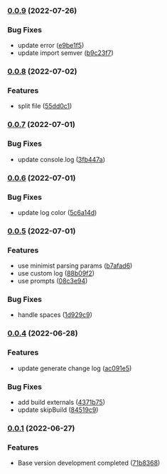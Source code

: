 ### [0.0.9](https://github.com/duoWB/easy-release/compare/v0.0.8...v0.0.9) (2022-07-26)


### Bug Fixes

* update error ([e9be1f5](https://github.com/duoWB/easy-release/commit/e9be1f5eba59b80f40e5163d4525c6acd6ea696d))
* update import semver ([b9c23f7](https://github.com/duoWB/easy-release/commit/b9c23f759064fd803fbfbb70ba1ee9816e6763ba))

### [0.0.8](https://github.com/duoWB/easy-release/compare/v0.0.7...v0.0.8) (2022-07-02)


### Features

* split file ([55dd0c1](https://github.com/duoWB/easy-release/commit/55dd0c14c0d6f8f0e8d884ca89accaab13616f0a))

### [0.0.7](https://github.com/duoWB/easy-release/compare/v0.0.6...v0.0.7) (2022-07-01)


### Bug Fixes

* update console.log ([3fb447a](https://github.com/duoWB/easy-release/commit/3fb447af6cee889842d7f1a96f0ed4bcbf022e59))

### [0.0.6](https://github.com/duoWB/easy-release/compare/v0.0.5...v0.0.6) (2022-07-01)


### Bug Fixes

* update log color ([5c6a14d](https://github.com/duoWB/easy-release/commit/5c6a14df01b7190692db35262f54acacb9817989))

### [0.0.5](https://github.com/duoWB/easy-release/compare/v0.0.4...v0.0.5) (2022-07-01)


### Features

*  use minimist parsing params ([b7afad6](https://github.com/duoWB/easy-release/commit/b7afad671af31f67c9a4700435e40a033af39b8d))
* use custom log ([88b09f2](https://github.com/duoWB/easy-release/commit/88b09f2278ca732357dd5b99f3bbeca379fc22f2))
* use prompts ([08c3e94](https://github.com/duoWB/easy-release/commit/08c3e9479cc2d54a449b08b476b7d2f035d36597))


### Bug Fixes

* handle spaces ([1d929c9](https://github.com/duoWB/easy-release/commit/1d929c996e3c84f389d52410ea695d78ad650e11))

### [0.0.4](https://github.com/duoWB/easy-release/compare/v0.0.1...v0.0.4) (2022-06-28)


### Features

* update generate change log ([ac091e5](https://github.com/duoWB/easy-release/commit/ac091e5ef77407eb0d8065ae7db52977ae8409e4))


### Bug Fixes

* add build externals ([4371b75](https://github.com/duoWB/easy-release/commit/4371b7569729e7cfdc43d8944875969bea034978))
* update skipBuild ([84519c9](https://github.com/duoWB/easy-release/commit/84519c90c8c524390ea553b42b8683eeb927822a))

### [0.0.1](https://github.com/duoWB/easy-release/compare/71b8368f6061fdef916d770207e52f1ed3ab5310...v0.0.1) (2022-06-27)


### Features

* Base version development completed ([71b8368](https://github.com/duoWB/easy-release/commit/71b8368f6061fdef916d770207e52f1ed3ab5310))


